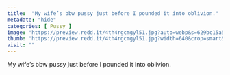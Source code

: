 ```yaml
---
title:  "My wife’s bbw pussy just before I pounded it into oblivion."
metadate: "hide"
categories: [ Pussy ]
image: "https://preview.redd.it/4th4rgcmgyl51.jpg?auto=webp&s=629bc15a54547093a1bbc9ddbe3066a62598d3ae"
thumb: "https://preview.redd.it/4th4rgcmgyl51.jpg?width=640&crop=smart&auto=webp&s=a94dcf977c9a8fe9b895757d87e163c2439af80b"
visit: ""
---
```

My wife’s bbw pussy just before I pounded it into oblivion.
